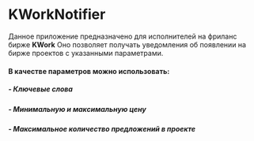 # KWorkNotifier
Данное приложение предназначено для исполнителей на фриланс бирже **KWork**
Оно позволяет получать уведомления об появлении на бирже проектов с указанными параметрами.
#### **В качестве параметров можно использовать:**
##### - Ключевые слова
##### - Минимальную и максимальную цену
##### - Максимальное количество предложений в проекте
